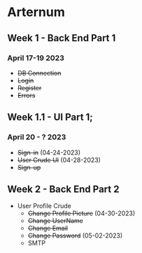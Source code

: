 # Arternum

## Week 1 - Back End Part 1 
### April 17-19 2023

  - ~~DB Connection~~
  - ~~Login~~
  - ~~Register~~
  - ~~Errors~~

## Week 1.1 - UI Part 1;
### April 20 - ? 2023
  - ~~Sign-in~~ (04-24-2023)
  - ~~User Crude UI~~ (04-28-2023)
  - ~~Sign-up~~

## Week 2 - Back End Part 2
- User Profile Crude
  - ~~Change Profile Picture~~ (04-30-2023)
  - ~~Change UserName~~
  - ~~Change Email~~
  - ~~Change Password~~ (05-02-2023)
  - SMTP
